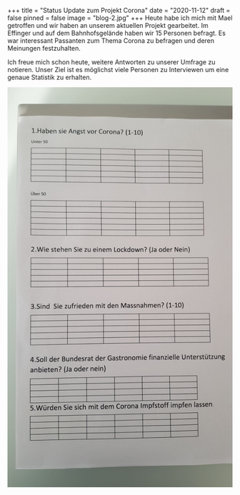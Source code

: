 +++
title = "Status Update zum Projekt Corona"
date = "2020-11-12"
draft = false
pinned = false
image = "blog-2.jpg"
+++
Heute habe ich mich mit Mael getroffen und wir haben an unserem aktuellen Projekt gearbeitet.
Im Effinger und auf dem Bahnhofsgelände haben wir 15 Personen befragt. Es war interessant Passanten zum Thema Corona zu befragen und deren Meinungen festzuhalten. 

Ich freue mich schon heute, weitere Antworten zu unserer Umfrage zu notieren.
Unser Ziel ist es möglichst viele Personen zu Interviewen um eine genaue Statistik zu erhalten.

![](0-2-2-1-.jpg)